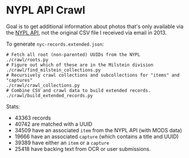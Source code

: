 # NYPL API Crawl

Goal is to get additional information about photos that's only available via
the [NYPL API], not the original CSV file I received via email in 2013.

To generate `nyc-records.extended.json`:

```
# Fetch all root (non-parented) UUIDs from the NYPL
./crawl/roots.py
# Figure out which of these are in the Milstein division
./crawl/find_milstein_collections.py
# Recursively crawl collections and subcollections for "items" and "captures"
./crawl/crawl_collections.py
# Combine CSV and crawl data to build extended records.
./crawl/build_extended_records.py
```

Stats:

- 43363 records
- 40742 are matched with a UUID
- 34509 have an associated `item` from the NYPL API (with MODS data)
- 19666 have an associated `capture` (which contains a title and UUID)
- 39389 have either an `item` or a `capture`
- 25418 have backing text from OCR or user submissions.

[NYPL API]: https://api.repo.nypl.org/
